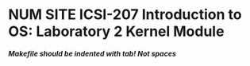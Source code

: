 # NUM SITE ICSI-207 Introduction to OS: Laboratory 2 Kernel Module
***Makefile should be indented with tab! Not spaces***

